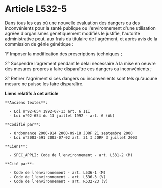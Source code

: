 # Article L532-5

Dans tous les cas où une nouvelle évaluation des dangers ou des inconvénients pour la santé publique ou l'environnement d'une
utilisation agréée d'organismes génétiquement modifiés le justifie, l'autorité administrative peut, aux frais du titulaire de
l'agrément, et après avis de la commission de génie génétique :

1° Imposer la modification des prescriptions techniques ;

2° Suspendre l'agrément pendant le délai nécessaire à la mise en oeuvre des mesures propres à faire disparaître ces dangers
ou inconvénients ;

3° Retirer l'agrément si ces dangers ou inconvénients sont tels qu'aucune mesure ne puisse les faire disparaître.

**Liens relatifs à cet article**

	**Anciens textes**:

	  - Loi n°92-654 1992-07-13 art. 6 III
	  - Loi n°92-654 du 13 juillet 1992 - art. 6 (Ab)

	**Codifié par**:

	  - Ordonnance 2000-914 2000-09-18 JORF 21 septembre 2000
	  - Loi n°2003-591 2003-07-02 art. 31 I JORF 3 juillet 2003

	**Liens**:

	  - SPEC_APPLI: Code de l'environnement - art. L531-2 (M)

	**Cité par**:

	  - Code de l'environnement - art. L536-1 (M)
	  - Code de l'environnement - art. L536-3 (V)
	  - Code de l'environnement - art. R532-23 (V)
